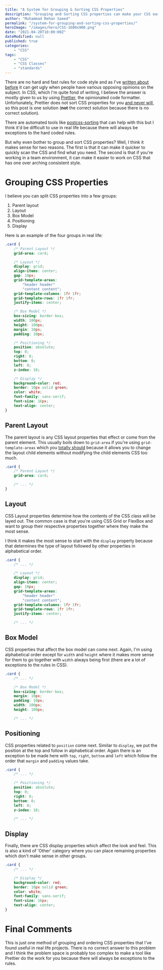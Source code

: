 ```yaml
---
title: "A System for Grouping & Sorting CSS Properties"
description: "Grouping and Sorting CSS properties can make your CSS easier to read and helps with consistency in a team environment. There is no correct answer but something is better than nothing."
author: "Muhammad Rehan Saeed"
permalink: "/system-for-grouping-and-sorting-css-properties/"
heroImage: "/images/hero/CSS-1600x900.png"
date: "2021-04-20T10:00:00Z"
dateModified: null
published: true
categories:
    - "CSS"
tags:
    - "CSS"
    - "CSS Classes"
    - "standards"
---
```


There are no hard and fast rules for code style and as I've [written about before](/stop-brace-wars-use-stylecop/) it can get ugly when people have various opposing opinions on the subject. In CSS, which I'm quite fond of writing, I believe the answer is mostly given to us by using [Prettier](https://prettier.io/), the opinionated code formatter. Unfortunately, Prettier does not sort CSS properties for you [and never will](https://github.com/prettier/prettier/issues/1963), so this post is one solution (**not** the correct solution because there is no correct solution).

There are automated tools like [postcss-sorting](https://github.com/hudochenkov/postcss-sorting) that can help with this but I think it'd be difficult to use in real life because there will always be exceptions to the hard coded rules.

But why even bother to group and sort CSS properties? Well, I think it makes sense for two reasons. The first is that it can make it quicker to quickly scan the CSS and find what you need. The second is that if you're working in a team environment, it can make it easier to work on CSS that has one over arching consistent style.

# Grouping CSS Properties

I believe you can split CSS properties into a few groups:

1. Parent layout
2. Layout
3. Box Model
4. Positioning
5. Display

Here is an example of the four groups in real life:

```css
.card {
    /* Parent Layout */
    grid-area: card;

    /* Layout */
    display: grid;
    align-items: center;
    gap: 10px;
    grid-template-areas:
        "header header"
        "content content";
    grid-template-columns: 1fr 1fr;
    grid-template-rows: 1fr 1fr;
    justify-items: center;

    /* Box Model */
    box-sizing: border-box;
    width: 100px;
    height: 100px;
    margin: 10px;
    padding: 10px;

    /* Positioning */
    position: absolute;
    top: 0;
    right: 0;
    bottom: 0;
    left: 0;
    z-index: 10;

    /* Display */
    background-color: red;
    border: 10px solid green;
    color: white;
    font-family: sans-serif;
    font-size: 16px;
    text-align: center;
}
```

## Parent Layout

The parent layout is any CSS layout properties that effect or come from the parent element. This usually boils down to `grid-area` if you're using `grid-template-areas` which you [totally should](https://css-tricks.com/snippets/css/complete-guide-grid/#grid-template-areas) because it allows you to change the layout child elements without modifying the child elements CSS too much.

```css
.card {
    /* Parent Layout */
    grid-area: card;

    /* ... */
}
```

## Layout

CSS Layout properties determine how the contents of the CSS class will be layed out. The common case is that you're using CSS Grid or FlexBox and want to group their respective properties together where they make the most sense.

I think it makes the most sense to start with the `display` property because that determines the type of layout followed by other properties in alphabetical order.

```css
.card {
    /* ... */

    /* Layout */
    display: grid;
    align-items: center;
    gap: 10px;
    grid-template-areas:
        "header header"
        "content content";
    grid-template-columns: 1fr 1fr;
    grid-template-rows: 1fr 1fr;
    justify-items: center;

    /* ... */
```

## Box Model

CSS properties that affect the box model can come next. Again, I'm using alphabetical order except for `width` and `height` where it makes more sense for them to go together with `width` always being first (there are a lot of exceptions to the rules in CSS).

```css
.card {
    /* ... */

    /* Box Model */
    box-sizing: border-box;
    margin: 10px;
    padding: 10px;
    width: 100px;
    height: 100px;

    /* ... */
```

## Positioning

CSS properties related to `position` come next. Similar to `display`, we put the position at the top and follow in alphabetical order. Again there is an exception to be made here with `top`, `right`, `bottom` and `left` which follow the order that `margin` and `padding` values take.

```css
.card {
    /* ... */

    /* Positioning */
    position: absolute;
    top: 0;
    right: 0;
    bottom: 0;
    left: 0;
    z-index: 10;

    /* ... */
```

## Display

Finally, there are CSS display properties which affect the look and feel. This is also a kind of 'Other' category where you can place remaining properties which don't make sense in other groups.

```css
.card {
    /* ... */

    /* Display */
    background-color: red;
    border: 10px solid green;
    color: white;
    font-family: sans-serif;
    font-size: 16px;
    text-align: center;
}
```

# Final Comments

This is just one method of grouping and ordering CSS properties that I've found useful in real life projects. There is no correct answer to this problem and I think the problem space is probably too complex to make a tool like Prettier do the work for you because there will always be exceptions to the rules.
